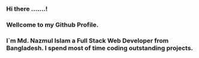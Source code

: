 ### Hi there .......!

### **Wellcome** to my Github Profile.

### I`m Md. Nazmul Islam a Full Stack Web Developer from Bangladesh. I spend most of time coding outstanding projects.
